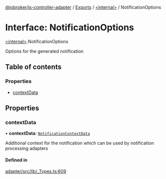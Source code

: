 [@iobroker/js-controller-adapter](../README.md) / [Exports](../modules.md) / [\<internal\>](../modules/internal_.md) / NotificationOptions

# Interface: NotificationOptions

[\<internal\>](../modules/internal_.md).NotificationOptions

Options for the generated notification

## Table of contents

### Properties

- [contextData](internal_.NotificationOptions.md#contextdata)

## Properties

### contextData

• **contextData**: [`NotificationContextData`](internal_.NotificationContextData.md)

Additional context for the notification which can be used by notification processing adapters

#### Defined in

[adapter/src/lib/_Types.ts:609](https://github.com/ioBroker/ioBroker.js-controller/blob/4149909bc476d149ab982187a6b3b61b340b9ab1/packages/adapter/src/lib/_Types.ts#L609)
